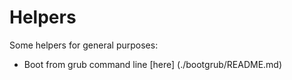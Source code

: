 # Helpers
Some helpers for general purposes:

* Boot from grub command line [here] (./bootgrub/README.md)
